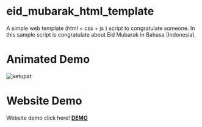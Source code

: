 # eid_mubarak_html_template
A simple web template (html + css + js ) script to congratulate someone. In this sample script is congratulate about Eid Mubarak in Bahasa (Indonesia).

# Animated Demo

![ketupat](https://user-images.githubusercontent.com/25836292/42048197-b9ce85a6-7b2c-11e8-90ef-052bbba2923f.gif)

# Website Demo

Website demo click here! **[DEMO](https://nanda.anakdesa.id/ketupat)**

